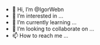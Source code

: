 - 👋 Hi, I’m @IgorWebn
- 👀 I’m interested in ...
- 🌱 I’m currently learning ...
- 💞️ I’m looking to collaborate on ...
- 📫 How to reach me ...

<!---
IgorWebn/IgorWebn is a ✨ special ✨ repository because its `README.md` (this file) appears on your GitHub profile.
You can click the Preview link to take a look at your changes.
--->
